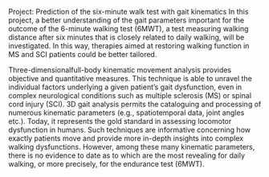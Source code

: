 Project: Prediction of the six-minute walk test with gait kinematics
In this project, a better understanding of the gait parameters important for the outcome of the 6-minute walking test (6MWT), a test measuring walking distance after six minutes that is closely related to daily walking, will be investigated. In this way, therapies aimed at restoring walking function in MS and SCI patients could be better tailored.

Three-dimensionalfull-body kinematic movement analysis provides objective and quantitative measures. This technique is able to unravel the individual factors underlying a given patient’s gait dysfunction, even in complex neurological conditions such as multiple sclerosis (MS) or spinal cord injury (SCI). 3D gait analysis permits the cataloguing and processing of numerous kinematic parameters (e.g., spatiotemporal data, joint angles etc.). Today, it represents the gold standard in assessing locomotor dysfunction in humans. Such techniques are informative concerning how exactly patients move and provide more in-depth insights into complex walking dysfunctions. However, among these many kinematic parameters, there is no evidence to date as to which are the most revealing for daily walking, or more precisely, for the endurance test (6MWT).
